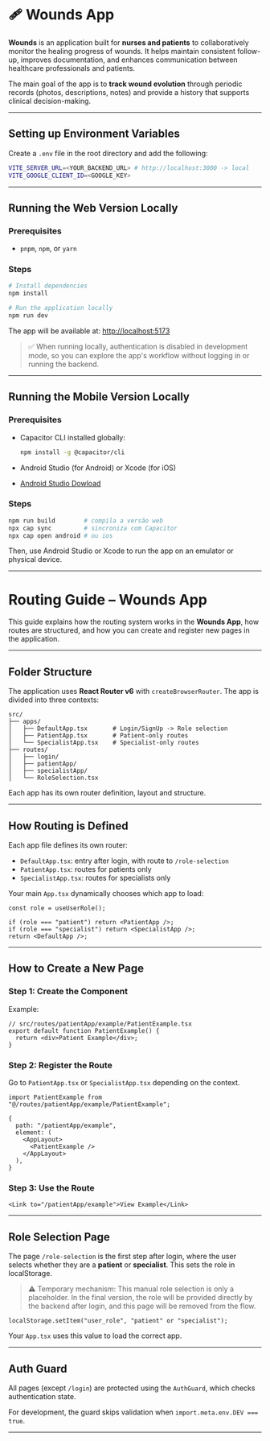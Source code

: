 # 🩹 Wounds App

**Wounds** is an application built for **nurses and patients** to collaboratively monitor the healing progress of wounds. It helps maintain consistent follow-up, improves documentation, and enhances communication between healthcare professionals and patients.

The main goal of the app is to **track wound evolution** through periodic records (photos, descriptions, notes) and provide a history that supports clinical decision-making.

---

## Setting up Environment Variables

Create a `.env` file in the root directory and add the following:

```bash
VITE_SERVER_URL=<YOUR_BACKEND_URL> # http://localhost:3000 -> local
VITE_GOOGLE_CLIENT_ID=<GOOGLE_KEY>
```

---

## Running the Web Version Locally

### Prerequisites
- `pnpm`, `npm`, or `yarn`

### Steps
```bash
# Install dependencies
npm install

# Run the application locally
npm run dev
```

The app will be available at: [http://localhost:5173](http://localhost:5173)

> ✅ When running locally, authentication is disabled in development mode, so you can explore the app's workflow without logging in or running the backend.

---

## Running the Mobile Version Locally

### Prerequisites
- Capacitor CLI installed globally:  
  ```bash
  npm install -g @capacitor/cli
  ```
- Android Studio (for Android) or Xcode (for iOS)

- [Android Studio Dowload](https://developer.android.com/studio?hl=pt-br)


### Steps
```bash
npm run build        # compila a versão web
npx cap sync         # sincroniza com Capacitor
npx cap open android # ou ios
```

Then, use Android Studio or Xcode to run the app on an emulator or physical device.

---

# Routing Guide – Wounds App

This guide explains how the routing system works in the **Wounds App**, how routes are structured, and how you can create and register new pages in the application.

---

## Folder Structure

The application uses **React Router v6** with `createBrowserRouter`. The app is divided into three contexts:

```
src/
├── apps/
│   ├── DefaultApp.tsx       # Login/SignUp -> Role selection
│   ├── PatientApp.tsx       # Patient-only routes
│   └── SpecialistApp.tsx    # Specialist-only routes
├── routes/
│   ├── login/
│   ├── patientApp/
│   ├── specialistApp/
│   └── RoleSelection.tsx
```

Each app has its own router definition, layout and structure.

---

## How Routing is Defined

Each app file defines its own router:

- `DefaultApp.tsx`: entry after login, with route to `/role-selection`
- `PatientApp.tsx`: routes for patients only
- `SpecialistApp.tsx`: routes for specialists only

Your main `App.tsx` dynamically chooses which app to load:

```tsx
const role = useUserRole();

if (role === "patient") return <PatientApp />;
if (role === "specialist") return <SpecialistApp />;
return <DefaultApp />;
```

---

## How to Create a New Page

### Step 1: Create the Component

Example:

```tsx
// src/routes/patientApp/example/PatientExample.tsx
export default function PatientExample() {
  return <div>Patient Example</div>;
}
```

### Step 2: Register the Route

Go to `PatientApp.tsx` or `SpecialistApp.tsx` depending on the context.

```tsx
import PatientExample from "@/routes/patientApp/example/PatientExample";

{
  path: "/patientApp/example",
  element: (
    <AppLayout>
      <PatientExample />
    </AppLayout>
  ),
}
```

### Step 3: Use the Route

```tsx
<Link to="/patientApp/example">View Example</Link>
```

---

## Role Selection Page


The page `/role-selection` is the first step after login, where the user selects whether they are a **patient** or **specialist**. This sets the role in localStorage.

> ⚠️ Temporary mechanism: This manual role selection is only a placeholder. In the final version, the role will be provided directly by the backend after login, and this page will be removed from the flow.

```tsx
localStorage.setItem("user_role", "patient" or "specialist");
```

Your `App.tsx` uses this value to load the correct app.

---

## Auth Guard

All pages (except `/login`) are protected using the `AuthGuard`, which checks authentication state.

For development, the guard skips validation when `import.meta.env.DEV === true`.

---